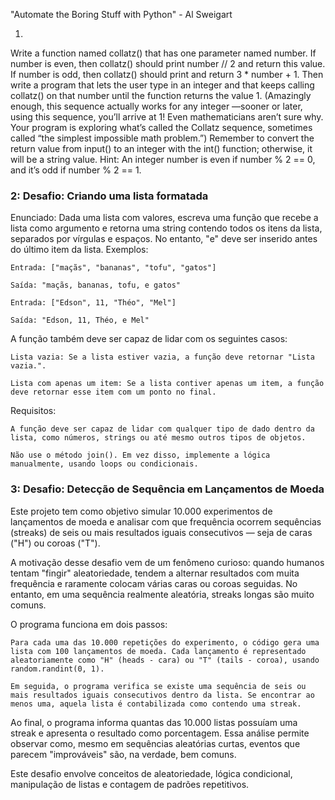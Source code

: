 "Automate the Boring Stuff with Python" - Al Sweigart

1.
Write a function named collatz() that has one parameter named number.
If number is even, then collatz() should print number // 2 and return this
value. If number is odd, then collatz() should print and return 3 * number + 1.
Then write a program that lets the user type in an integer and that
keeps calling collatz() on that number until the function returns the
value 1. (Amazingly enough, this sequence actually works for any integer
—sooner or later, using this sequence, you’ll arrive at 1! Even
mathematicians aren’t sure why. Your program is exploring what’s called
the Collatz sequence, sometimes called “the simplest impossible math
problem.”)
Remember to convert the return value from input() to an integer
with the int() function; otherwise, it will be a string value.
Hint: An integer number is even if number % 2 == 0, and it’s odd if number
% 2 == 1.


### 2: Desafio: Criando uma lista formatada
Enunciado:
Dada uma lista com valores, escreva uma função que recebe a lista como argumento e retorna uma string contendo todos os itens da lista, separados por vírgulas e espaços. No entanto, "e" deve ser inserido antes do último item da lista.
Exemplos:

    Entrada: ["maçãs", "bananas", "tofu", "gatos"]

    Saída: "maçãs, bananas, tofu, e gatos"

    Entrada: ["Edson", 11, "Théo", "Mel"]

    Saída: "Edson, 11, Théo, e Mel"

A função também deve ser capaz de lidar com os seguintes casos:

    Lista vazia: Se a lista estiver vazia, a função deve retornar "Lista vazia.".

    Lista com apenas um item: Se a lista contiver apenas um item, a função deve retornar esse item com um ponto no final.

Requisitos:

    A função deve ser capaz de lidar com qualquer tipo de dado dentro da lista, como números, strings ou até mesmo outros tipos de objetos.

    Não use o método join(). Em vez disso, implemente a lógica manualmente, usando loops ou condicionais.

### 3: Desafio: Detecção de Sequência em Lançamentos de Moeda

Este projeto tem como objetivo simular 10.000 experimentos de lançamentos de moeda e analisar com que frequência ocorrem sequências (streaks) de seis ou mais resultados iguais consecutivos — seja de caras ("H") ou coroas ("T").

A motivação desse desafio vem de um fenômeno curioso: quando humanos tentam "fingir" aleatoriedade, tendem a alternar resultados com muita frequência e raramente colocam várias caras ou coroas seguidas. No entanto, em uma sequência realmente aleatória, streaks longas são muito comuns.

O programa funciona em dois passos:

    Para cada uma das 10.000 repetições do experimento, o código gera uma lista com 100 lançamentos de moeda. Cada lançamento é representado aleatoriamente como "H" (heads - cara) ou "T" (tails - coroa), usando random.randint(0, 1).

    Em seguida, o programa verifica se existe uma sequência de seis ou mais resultados iguais consecutivos dentro da lista. Se encontrar ao menos uma, aquela lista é contabilizada como contendo uma streak.

Ao final, o programa informa quantas das 10.000 listas possuíam uma streak e apresenta o resultado como porcentagem. Essa análise permite observar como, mesmo em sequências aleatórias curtas, eventos que parecem "improváveis" são, na verdade, bem comuns.

Este desafio envolve conceitos de aleatoriedade, lógica condicional, manipulação de listas e contagem de padrões repetitivos.
